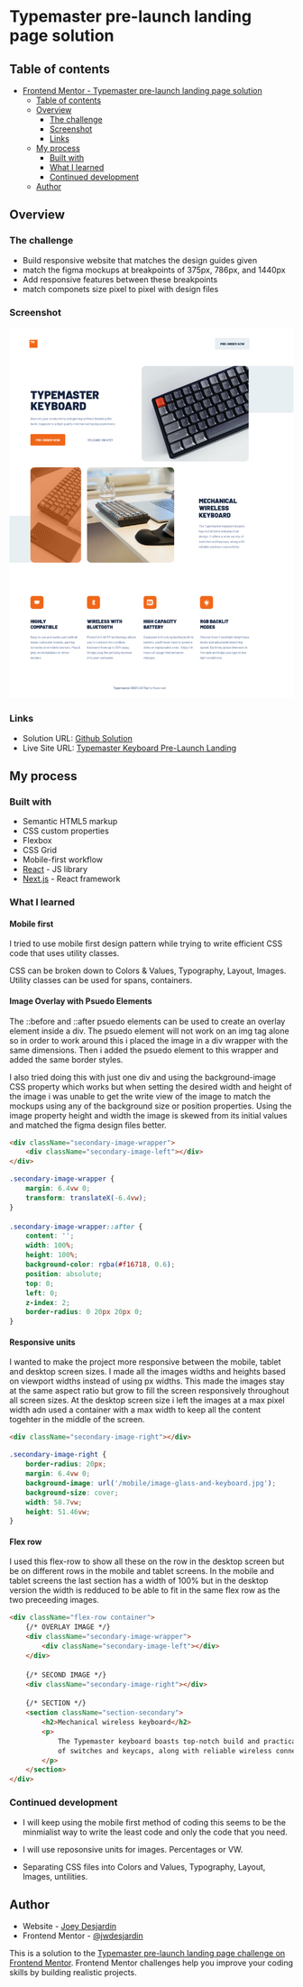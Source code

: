 # Typemaster pre-launch landing page solution

## Table of contents

- [Frontend Mentor - Typemaster pre-launch landing page solution](#frontend-mentor---typemaster-pre-launch-landing-page-solution)
  - [Table of contents](#table-of-contents)
  - [Overview](#overview)
    - [The challenge](#the-challenge)
    - [Screenshot](#screenshot)
    - [Links](#links)
  - [My process](#my-process)
    - [Built with](#built-with)
    - [What I learned](#what-i-learned)
    - [Continued development](#continued-development)
  - [Author](#author)

## Overview

### The challenge

- Build responsive website that matches the design guides given
- match the figma mockups at breakpoints of 375px, 786px, and 1440px
- Add responsive features between these breakpoints
- match componets size pixel to pixel with design files

### Screenshot

![Typemaster Keyboard Pre-Launch Landing Screenshot](./Screenshot.png)

### Links

- Solution URL: [Github Solution](https://github.com/jwdesjardin/typemaster-prelaunch-landing-page)
- Live Site URL: [Typemaster Keyboard Pre-Launch Landing](https://typemaster-prelaunch-landing-page.vercel.app/)

## My process

### Built with

- Semantic HTML5 markup
- CSS custom properties
- Flexbox
- CSS Grid
- Mobile-first workflow
- [React](https://reactjs.org/) - JS library
- [Next.js](https://nextjs.org/) - React framework

### What I learned

#### Mobile first

I tried to use mobile first design pattern while trying to write efficient CSS code that uses utility classes.

CSS can be broken down to Colors & Values, Typography, Layout, Images. Utility classes can be used for spans, containers.

#### Image Overlay with Psuedo Elements

The ::before and ::after psuedo elements can be used to create an overlay element inside a div. The psuedo element will not work on an img tag alone so in order to work around this i placed the image in a div wrapper with the same dimensions. Then i added the psuedo element to this wrapper and added the same border styles.

I also tried doing this with just one div and using the background-image CSS property which works but when setting the desired width and height of the image i was unable to get the write view of the image to match the mockups using any of the background size or position properties. Using the image property height and width the image is skewed from its initial values and matched the figma design files better.

```html
<div className="secondary-image-wrapper">
	<div className="secondary-image-left"></div>
</div>
```

```scss
.secondary-image-wrapper {
	margin: 6.4vw 0;
	transform: translateX(-6.4vw);
}

.secondary-image-wrapper::after {
	content: '';
	width: 100%;
	height: 100%;
	background-color: rgba(#f16718, 0.6);
	position: absolute;
	top: 0;
	left: 0;
	z-index: 2;
	border-radius: 0 20px 20px 0;
}
```

#### Responsive units

I wanted to make the project more responsive between the mobile, tablet and desktop screen sizes. I made all the images widths and heights based on viewport widths instead of using px widths. This made the images stay at the same aspect ratio but grow to fill the screen responsively throughout all screen sizes. At the desktop screen size i left the images at a max pixel width adn used a container with a max width to keep all the content togehter in the middle of the screen.

```html
<div className="secondary-image-right"></div>
```

```scss
.secondary-image-right {
	border-radius: 20px;
	margin: 6.4vw 0;
	background-image: url('/mobile/image-glass-and-keyboard.jpg');
	background-size: cover;
	width: 58.7vw;
	height: 51.46vw;
}
```

#### Flex row

I used this flex-row to show all these on the row in the desktop screen but be on different rows in the mobile and tablet screens. In the mobile and tablet screens the last section has a width of 100% but in the desktop version the width is redduced to be able to fit in the same flex row as the two preceeding images.

```html
<div className="flex-row container">
	{/* OVERLAY IMAGE */}
	<div className="secondary-image-wrapper">
		<div className="secondary-image-left"></div>
	</div>

	{/* SECOND IMAGE */}
	<div className="secondary-image-right"></div>

	{/* SECTION */}
	<section className="section-secondary">
		<h2>Mechanical wireless keyboard</h2>
		<p>
			The Typemaster keyboard boasts top-notch build and practical design. It offers a wide variety
			of switches and keycaps, along with reliable wireless connectivity.
		</p>
	</section>
</div>
```

### Continued development

- I will keep using the mobile first method of coding this seems to be the minmialist way to write the least code and only the code that you need.

- I will use reposonsive units for images. Percentages or VW.

- Separating CSS files into Colors and Values, Typography, Layout, Images, untilities.

## Author

- Website - [Joey Desjardin](https://www.joeydesjardin.com)
- Frontend Mentor - [@jwdesjardin](https://www.frontendmentor.io/profile/jwdesjardin)

This is a solution to the [Typemaster pre-launch landing page challenge on Frontend Mentor](). Frontend Mentor challenges help you improve your coding skills by building realistic projects.
